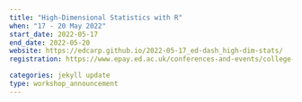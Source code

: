 ```yaml
---
title: "High-Dimensional Statistics with R" 
when: "17 - 20 May 2022"
start_date: 2022-05-17
end_date: 2022-05-20
website: https://edcarp.github.io/2022-05-17_ed-dash_high-dim-stats/
registration: https://www.epay.ed.ac.uk/conferences-and-events/college-of-medicine-and-veterinary-medicine/school-of-molecular-genetic-and-population-health-sciences/igc/highdimensional-statistics-may-22

categories: jekyll update
type: workshop_announcement
--- 
```

